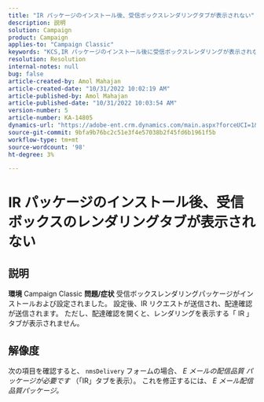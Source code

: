 ```yaml
---
title: "IR パッケージのインストール後、受信ボックスレンダリングタブが表示されない"
description: 説明
solution: Campaign
product: Campaign
applies-to: "Campaign Classic"
keywords: "KCS,IR パッケージのインストール後に受信ボックスレンダリングが表示されない"
resolution: Resolution
internal-notes: null
bug: false
article-created-by: Amol Mahajan
article-created-date: "10/31/2022 10:02:19 AM"
article-published-by: Amol Mahajan
article-published-date: "10/31/2022 10:03:54 AM"
version-number: 5
article-number: KA-14805
dynamics-url: "https://adobe-ent.crm.dynamics.com/main.aspx?forceUCI=1&pagetype=entityrecord&etn=knowledgearticle&id=81ef1618-0359-ed11-9561-6045bd006079"
source-git-commit: 9bfa9b76bc2c51e3f4e57038b2f45fd6b1961f5b
workflow-type: tm+mt
source-wordcount: '98'
ht-degree: 3%

---
```


# IR パッケージのインストール後、受信ボックスのレンダリングタブが表示されない

## 説明

<b>環境</b>
Campaign Classic
<b>問題/症状</b>
受信ボックスレンダリングパッケージがインストールおよび設定されました。 設定後、IR リクエストが送信され、配達確認が送信されます。 ただし、配達確認を開くと、レンダリングを表示する「 IR 」タブが表示されません。


## 解像度


次の項目を確認すると、 `nmsDelivery` フォームの場合、 *E メールの配信品質* *パッケージが必要です* （「IR」タブを表示）。 これを修正するには、 *E メール配信品質パッケージ。*
